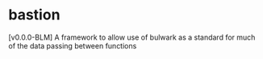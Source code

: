 # bastion
[v0.0.0-BLM] A framework to allow use of bulwark as a standard for much of the data passing between functions
